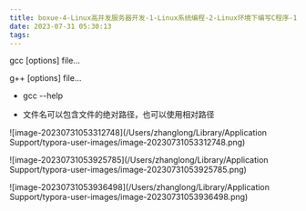 ```yaml
---
title: boxue-4-Linux高并发服务器开发-1-Linux系统编程-2-Linux环境下编写C程序-11-gcc工作流程
date: 2023-07-31 05:30:13
tags:
---
```








gcc [options] file...

g++ [options] file...





- gcc --help



- 文件名可以包含文件的绝对路径，也可以使用相对路径



![image-20230731053312748](/Users/zhanglong/Library/Application Support/typora-user-images/image-20230731053312748.png)





![image-20230731053925785](/Users/zhanglong/Library/Application Support/typora-user-images/image-20230731053925785.png)

![image-20230731053936498](/Users/zhanglong/Library/Application Support/typora-user-images/image-20230731053936498.png)







